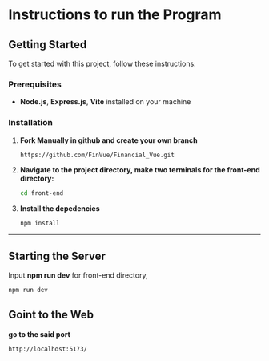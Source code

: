 # Instructions to run the Program
## Getting Started

To get started with this project, follow these instructions:
### Prerequisites

- **Node.js**, **Express.js**, **Vite** installed on your machine
  
### Installation

1. **Fork Manually in github and create your own branch**

   ```bash
   https://github.com/FinVue/Financial_Vue.git
   ```

2. **Navigate to the project directory, make two terminals for the front-end directory:**

   ```bash
   cd front-end
   ```

3. **Install the depedencies**

   ```bash
   npm install
   ```
<hr>

## Starting the Server

 Input **npm run dev** for front-end directory, 

   ```bash
   npm run dev
   ```

## Goint to the Web
 
 **go to the said port**
   ```bash
   http://localhost:5173/
   ```